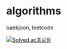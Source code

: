 # algorithms
baekjoon, leetcode

[![Solved.ac프로필](http://mazassumnida.wtf/api/generate_badge?boj=taewookim02)](https://solved.ac/taewookim02) 
